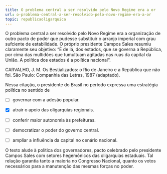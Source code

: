 ```yaml
---
title: O problema central a ser resolvido pelo Novo Regime era a or
url: o-problema-central-a-ser-resolvido-pelo-novo-regime-era-a-or
topic: republicaoligarquica
---
```



O problema central a ser resolvido pelo Novo Regime era a organização de outro pacto de poder que pudesse substituir o arranjo imperial com grau sufciente de estabilidade. O próprio presidente Campos Sales resumiu claramente seu objetivo: “É de lá, dos estados, que se governa a República, por cima das multidões que tumultuam agitadas nas ruas da capital da União. A política dos estados é a política nacional“.

CARVALHO, J. M. Os Bestializados: o Rio de Janeiro e a República que não foi. São Paulo: Companhia das Letras, 1987 (adaptado).

Nessa citação, o presidente do Brasil no período expressa uma estratégia política no sentido de



- [ ] governar com a adesão popular.
- [x] atrair o apoio das oligarquias regionais.
- [ ] conferir maior autonomia às prefeituras.
- [ ] democratizar o poder do governo central.
- [ ] ampliar a influência da capital no cenário nacional.


O texto alude à política dos governadores, pacto celebrado pelo presidente Campos Sales com setores hegemônicos das oligarquias estaduais. Tal relação garantia tanto a maioria no Congresso Nacional, quanto os votos necessários para a manutenção das mesmas forças no poder.
